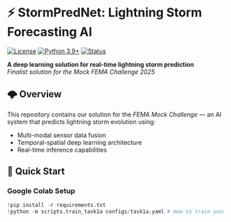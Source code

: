 # ⚡ StormPredNet: Lightning Storm Forecasting AI

[![License](https://img.shields.io/badge/License-MIT-blue.svg)](https://opensource.org/licenses/MIT)
[![Python 3.9+](https://img.shields.io/badge/Python-3.9%2B-green.svg)](https://www.python.org/)
[![Status](https://img.shields.io/badge/Status-Active%20Development-orange)]()

**A deep learning solution for real-time lightning storm prediction**  
*Finalist solution for the Mock FEMA Challenge 2025*

## 🌩️ Overview

This repository contains our solution for the *FEMA Mock Challenge* — an AI system that predicts lightning storm evolution using:
- Multi-modal sensor data fusion  
- Temporal-spatial deep learning architecture  
- Real-time inference capabilities  

## 🚀 Quick Start

### Google Colab Setup

```python
!pip install -r requirements.txt
!python -m scripts.train_task1a configs/task1a.yaml # How to train your model

